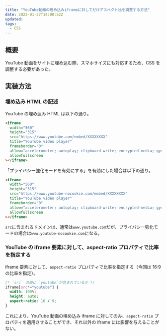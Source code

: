 ```yaml
---
title: "YouTube動画の埋め込みiframeに対してだけアスペクト比を調整する方法"
date: 2023-01-27T14:00:52Z
updated:
tags:
  - CSS
---
```


## 概要

YouTube 動画をサイトに埋め込む際、スマホサイズにも対応するため、CSS を調整する必要があった。

## 実装方法

### 埋め込み HTML の記述

YouTube の埋め込み HTML は以下の通り。

```html
<iframe
  width="560"
  height="315"
  src="https://www.youtube.com/embed/XXXXXXXX"
  title="YouTube video player"
  frameborder="0"
  allow="accelerometer; autoplay; clipboard-write; encrypted-media; gyroscope; picture-in-picture; web-share"
  allowfullscreen
></iframe>
```

「プライバシー強化モードを有効にする」を有効にした場合は以下の通り。

```html
<iframe
  width="560"
  height="315"
  src="https://www.youtube-nocookie.com/embed/XXXXXXXX"
  title="YouTube video player"
  frameborder="0"
  allow="accelerometer; autoplay; clipboard-write; encrypted-media; gyroscope; picture-in-picture; web-share"
  allowfullscreen
></iframe>
```

`src`に含まれるドメインは、通常は`www.youtube.com`だが、プライバシー強化モードの場合は`www.youtube-nocookie.com`になる。

### YouTube の iframe 要素に対して、aspect-ratio プロパティで比率を指定する

iframe 要素に対して、`aspect-ratio` プロパティで比率を指定する（今回は 16:9 の比率を指定）。

```css
/* `src` の値に `youtube`が含まれているか */
iframe[src*="youtube"] {
  width: 100%;
  height: auto;
  aspect-ratio: 16 / 9;
}
```

これにより、YouTube 動画の埋め込み iframe に対してのみ、`aspect-ratio` プロパティを適用させることができ、それ以外の iframe には影響を与えることがない。
